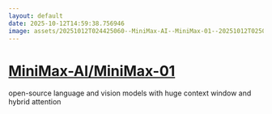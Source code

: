 ```yaml
---
layout: default
date: 2025-10-12T14:59:38.756946
image: assets/20251012T024425060--MiniMax-AI--MiniMax-01--20251012T025044994--cropped.png
---
```


# [MiniMax-AI/MiniMax-01](https://github.com/MiniMax-AI/MiniMax-01)

open-source language and vision models with huge context window and hybrid attention
